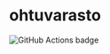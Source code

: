 # ohtuvarasto

![GitHub Actions badge](https://github.com/oilstein/ohtuvarasto/workflows/CI/badge.svg)
